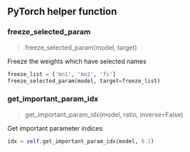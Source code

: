 ## PyTorch helper function

### freeze_selected_param

> freeze_selected_param(model, target)

Freeze the weights which have selected names

``` python
freeze_list = ['bn1', 'bn2', 'fc']
freeze_selected_param(model, target=freeze_list)
```

### get_important_param_idx

> get_important_param_idx(model, ratio, inverse=False)

Get important parameter indices

``` python
idx = self.get_important_param_idx(model, 0.1)
```
